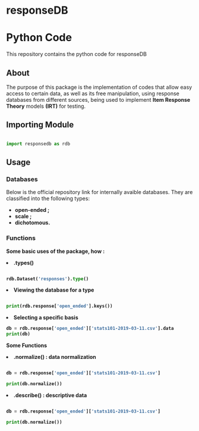 # responseDB


# Python Code
This repository contains the python code for responseDB

## About 

The purpose of this package is the implementation of codes that allow easy access to certain data, as well as its free manipulation, using response databases from different sources, being used to implement **Item Response Theory** models **(IRT)** for testing.

## Importing Module

~~~Python

import responsedb as rdb

~~~

## Usage

### Databases

Below is the official repository link for internally avaible databases. They are classified into the following types:
<ul>
<li> <strong> open-ended ;<strong> </li>
<li> <strong> scale ;<strong> </li>
<li> <strong> dichotomous. <strong> </li>
</ul>

### Functions

Some basic uses of the package, how :

<li> .types() </li>

~~~Python

rdb.Dataset('responses').type()

~~~

<li> Viewing the database for a type </li>

~~~Python

print(rdb.response['open_ended'].keys())

~~~

<li> Selecting a specific basis </li>

~~~Python
db = rdb.response['open_ended']['stats101-2019-03-11.csv'].data
print(db)

~~~

**Some Functions**

<li> .normalize() : data normalization </li>

~~~Python

db = rdb.response['open_ended']['stats101-2019-03-11.csv']

print(db.normalize())
~~~


<li> .describe() : descriptive data</li>

~~~Python

db = rdb.response['open_ended']['stats101-2019-03-11.csv']

print(db.normalize())

~~~

